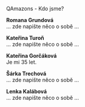 QAmazons - Kdo jsme?

**Romana Grundová**  
... zde napište něco o sobě ...

**Kateřina Turoň**  
... zde napište něco o sobě ...

**Kateřina Gorčáková**  
Je mi 35 let.

**Šárka Trechová**  
... zde napište něco o sobě ...

**Lenka Kalábová**  
... zde napište něco o sobě ...

